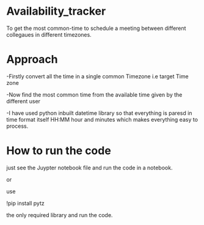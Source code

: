 # Availability_tracker
 To get the most common-time to schedule a meeting between different collegaues in different timezones.

# Approach
-Firstly convert all the time in a single common Timezone i.e target Time zone

-Now find the most common time from the available time given by the different user

-I have used python inbuilt datetime library so that everything is paresd in time format itself
 HH:MM hour and minutes which makes everything easy to process.
 
# How to run the code
 just see the Juypter notebook file and run the code in a notebook.

 or

 use
 
 !pip install pytz

 
 the only required library and run the code.

